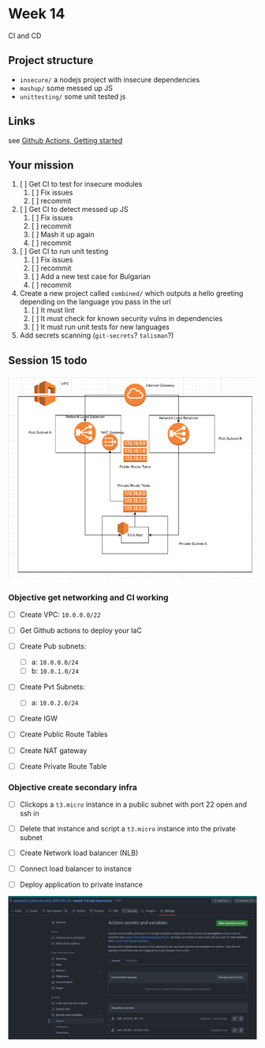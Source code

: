 # Week 14

CI and CD

## Project structure

- `insecure/` a nodejs project with insecure dependencies
- `mashup/` some messed up JS
- `unittesting/` some unit tested js

## Links

see [Github Actions, Getting started](https://docs.github.com/en/actions/quickstart)
## Your mission

1. [ ] Get CI to test for insecure modules
    1. [ ] Fix issues
    1. [ ] recommit
1. [ ] Get CI to detect messed up JS
    1. [ ] Fix issues
    1. [ ] recommit
    1. [ ] Mash it up again
    1. [ ] recommit
1. [ ] Get CI to run unit testing
    1. [ ] Fix issues
    1. [ ] recommit
    1. [ ] Add a new test case for Bulgarian
    1. [ ] recommit
1. Create a new project called `combined/` which outputs a
hello greeting depending on the language you pass in the url
    1. [ ] It must lint
    1. [ ] It must check for known security vulns in dependencies
    1. [ ] It must run unit tests for new languages
1. Add secrets scanning (`git-secrets`? `talisman`?)

## Session 15 todo

![target AWS arch](session-15-aws-targer-arch.png)

### Objective get networking and CI working

- [ ] Create VPC: `10.0.0.0/22`
- [ ] Get Github actions to deploy your IaC

- [ ] Create Pub subnets:
  - [ ] a: `10.0.0.0/24`
  - [ ] b: `10.0.1.0/24`
- [ ] Create Pvt Subnets:
  - [ ] a: `10.0.2.0/24`
- [ ] Create IGW
- [ ] Create Public Route Tables
- [ ] Create NAT gateway
- [ ] Create Private Route Table

### Objective create secondary infra

- [ ] Clickops a `t3.micro` instance in a public subnet with port 22 open and ssh in
- [ ] Delete that instance and script a `t3.micro` instance into the private subnet
- [ ] Create Network load balancer (NLB)
- [ ] Connect load balancer to instance
- [ ] Deploy application to private instance


![Stick your secrets here](stick-secrets-here.png)
